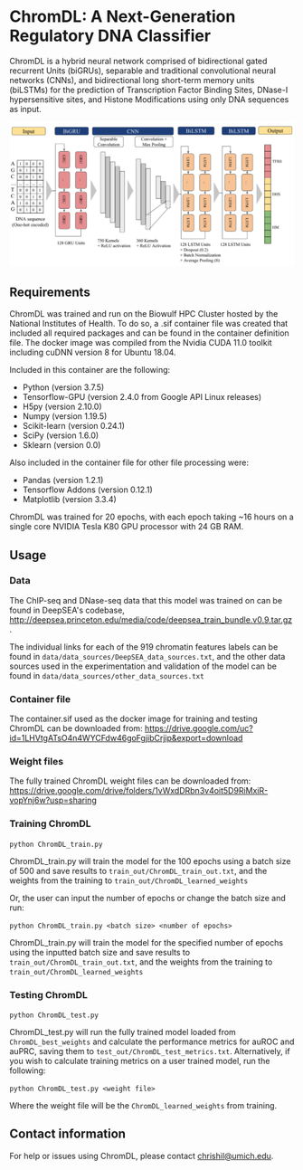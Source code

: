 # ChromDL: A Next-Generation Regulatory DNA Classifier
ChromDL is a hybrid neural network comprised of bidirectional gated recurrent Units (biGRUs), separable and traditional convolutional neural networks (CNNs), and bidirectional long short-term memory units (biLSTMs) for the prediction of Transcription Factor Binding Sites, DNase-I hypersensitive sites, and Histone Modifications using only DNA sequences as input.

![model image](chromDL_vis.png)

## Requirements
ChromDL was trained and run on the Biowulf HPC Cluster hosted by the National Institutes of Health. To do so, a .sif container file was created that included all required packages and can be found in the container definition file. The docker image was compiled from the Nvidia CUDA 11.0 toolkit including cuDNN version 8 for Ubuntu 18.04.

Included in this container are the following:
- Python (version 3.7.5)
- Tensorflow-GPU (version 2.4.0 from Google API Linux releases)
- H5py (version 2.10.0)
- Numpy (version 1.19.5)
- Scikit-learn (version 0.24.1)
- SciPy (version 1.6.0)
- Sklearn (version 0.0)

Also included in the container file for other file processing were:
- Pandas (version 1.2.1)
- Tensorflow Addons (version 0.12.1)
- Matplotlib (version 3.3.4)

ChromDL was trained for 20 epochs, with each epoch taking ~16 hours on a single core NVIDIA Tesla K80 GPU processor with 24 GB RAM.

## Usage
### Data
The ChIP-seq and DNase-seq data that this model was trained on can be found in DeepSEA's codebase, <http://deepsea.princeton.edu/media/code/deepsea_train_bundle.v0.9.tar.gz>.

The individual links for each of the 919 chromatin features labels can be found in `data/data_sources/DeepSEA_data_sources.txt`, and the other data sources used in the experimentation and validation of the model can be found in `data/data_sources/other_data_sources.txt`

### Container file
The container.sif used as the docker image for training and testing ChromDL can be downloaded from: https://drive.google.com/uc?id=1LHVtgATsO4n4WYCFdw46goFgjibCrjip&export=download

### Weight files
The fully trained ChromDL weight files can be downloaded from:
https://drive.google.com/drive/folders/1vWxdDRbn3v4oit5D9RiMxiR-vopYnj6w?usp=sharing

### Training ChromDL
`python ChromDL_train.py`

ChromDL_train.py will train the model for the 100 epochs using a batch size of 500 and save results to `train_out/ChromDL_train_out.txt`, and the weights from the training to `train_out/ChromDL_learned_weights`

Or, the user can input the number of epochs or change the batch size and run:

`python ChromDL_train.py <batch size> <number of epochs>`

ChromDL_train.py will train the model for the specified number of epochs using the inputted batch size and save results to `train_out/ChromDL_train_out.txt`, and the weights from the training to `train_out/ChromDL_learned_weights`

### Testing ChromDL
`python ChromDL_test.py`

ChromDL_test.py will run the fully trained model loaded from `ChromDL_best_weights` and calculate the performance metrics for auROC and auPRC, saving them to `test_out/ChromDL_test_metrics.txt`. Alternatively, if you wish to calculate training metrics on a user trained model, run the following:

`python ChromDL_test.py <weight file>`

Where the weight file will be the `ChromDL_learned_weights` from training.

## Contact information
For help or issues using ChromDL, please contact chrishil@umich.edu.
